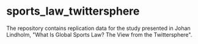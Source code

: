# sports_law_twittersphere

The repository contains replication data for the study presented in Johan Lindholm, "What Is Global Sports Law? The View from the Twittersphere".
